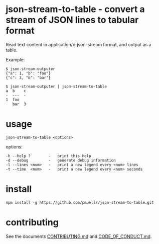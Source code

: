 json-stream-to-table - convert a stream of JSON lines to tabular format
================================================================================

Read text content in application/x-json-stream format, and output as a table.

Example:

    $ json-stream-outputer
    {"a": 1, "b": "foo"}
    {"c": 3, "b": "bar"}

    $ json-stream-outputer | json-stream-to-table
    a  b    c
    -  ---  -
    1  foo
       bar  3


usage
================================================================================

    json-stream-to-table <options>

options:

    -h --help ?        -   print this help
    -d --debug         -   generate debug information
    -l --lines <num>   -   print a new legend every <num> lines
    -t --time  <num>   -   print a new legend every <num> seconds


install
================================================================================

    npm install -g https://github.com/pmuellr/json-stream-to-table.git


contributing
================================================================================

See the documents [CONTRIBUTING.md](CONTRIBUTING.md) and
[CODE_OF_CONDUCT.md](CODE_OF_CONDUCT.md).
